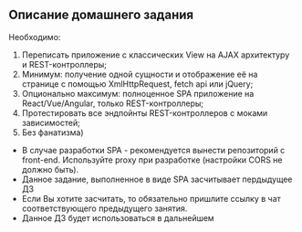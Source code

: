 ## Описание домашнего задания

Необходимо:

1. Переписать приложение с классических View на AJAX архитектуру и REST-контроллеры;
2. Минимум: получение одной сущности и отображение её на странице с помощью XmlHttpRequest, fetch api или jQuery;
3. Опционально максимум: полноценное SPA приложение на React/Vue/Angular, только REST-контроллеры;
4. Протестировать все эндпойнты REST-контроллеров с моками зависимостей;
5. Без фанатизма)
* В случае разработки SPA - рекомендуется вынести репозиторий с front-end. Используйте proxy при разработке (настройки CORS не должно быть).
* Данное задание, выполненное в виде SPA засчитывает пердыдущее ДЗ
* Если Вы хотите засчитать, то обязательно пришлите ссылку в чат соответствующего предыдущего занятия.
* Данное ДЗ будет использоваться в дальнейшем